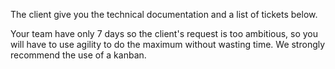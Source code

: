 The client give you the technical documentation and a list of tickets below.

Your team have only 7 days so the client's request is too ambitious, so you will have to use agility to do the maximum without wasting time. We strongly recommend the use of a kanban.


